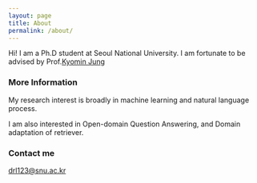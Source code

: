 ```yaml
---
layout: page
title: About
permalink: /about/
---
```


Hi! I am a Ph.D student at Seoul National University. I am fortunate to be advised by Prof.[Kyomin Jung](http://milab.snu.ac.kr/kjung/index.html)

### More Information

My research interest is broadly in machine learning and natural language process. 

I am also interested in Open-domain Question Answering, and Domain adaptation of retriever.

### Contact me

[drl123@snu.ac.kr](mailto:drl123@snu.ac.kr)
